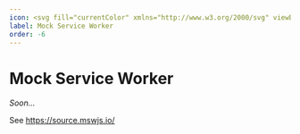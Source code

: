 ```yaml
---
icon: <svg fill="currentColor" xmlns="http://www.w3.org/2000/svg" viewBox="0 0 24 24"><path d="M19.8 21.1H5.2a2.7 2.7 0 0 1-2.7-3L4.3 3.7h5.4l10 11.2.1 6.2Zm-12-14-1 10h10.1l-9.1-10Z" fill-opacity=".5"/><path d="M5.1 3.2h14.6l1 .4.7.7.4.8c.2.4.2.7.1 1.1l-1.5 14.3c-.2.5-.2.6-.6 1l-.9.8c-.5.2-1 .3-1.6.2-.5-.2-.8-.2-1.2-.6L3.3 8C1.8 6 3 3.2 5.1 3.1Zm11.7 13.6 1-9.6H8.2l8.7 9.6Z"/></svg>
label: Mock Service Worker
order: -6
---
```


# Mock Service Worker

*Soon...*

See https://source.mswjs.io/